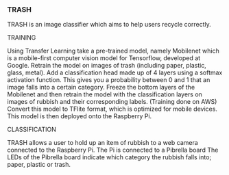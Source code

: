### TRASH

TRASH is an image classifier which aims to help users recycle correctly.

TRAINING

Using Transfer Learning take a pre-trained model, namely Mobilenet which is a mobile-first computer vision model for Tensorflow, developed at Google.
Retrain the model on images of trash (including paper, plastic, glass, metal). 
Add a classification head made up of 4 layers using a softmax activation function. This gives you a probability between 0 and 1 that an image falls into a certain category.
Freeze the bottom layers of the Mobilenet and then retrain the model with the classification layers on images of rubbish and their corresponding labels.
(Training done on AWS) 
Convert this model to TFlite format, which is optimized for mobile devices. This model is then deployed onto the Raspberry Pi.

CLASSIFICATION

TRASH allows a user to hold up an item of rubbish to a web camera connected to the Raspberry Pi. The Pi is connected to a Pibrella board The LEDs of the Pibrella board indicate which category the rubbish falls into; paper, plastic or trash.

